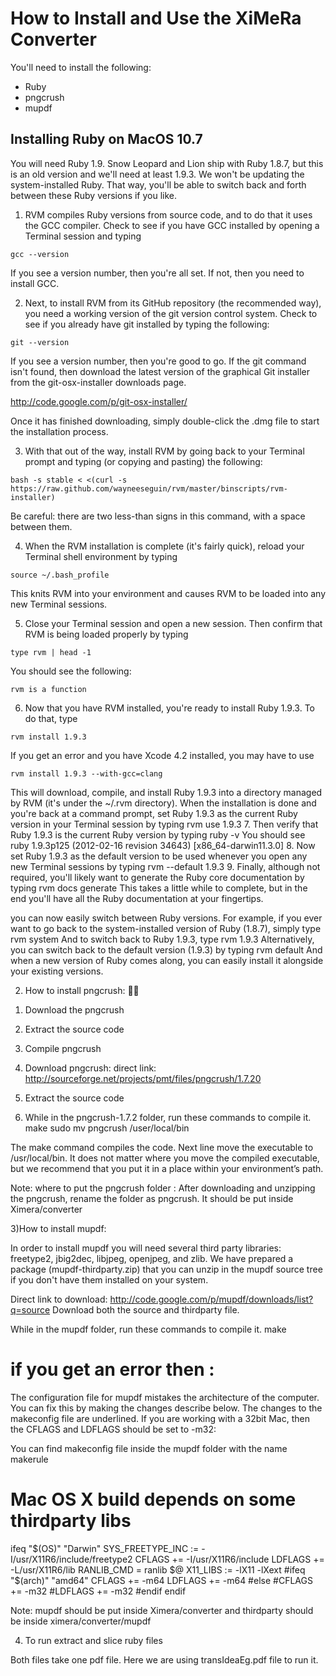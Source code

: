 ﻿How to Install and Use the XiMeRa Converter
===========================================

You'll need to install the following:
* Ruby 
* pngcrush 
* mupdf

Installing Ruby on MacOS 10.7
-----------------------------

You will need Ruby 1.9. Snow Leopard and Lion ship with Ruby 1.8.7,
but this is an old version and we'll need at least 1.9.3. We won't be
updating the system-installed Ruby. That way, you'll be able to switch
back and forth between these Ruby versions if you like.  

1. RVM compiles Ruby versions from source code, and to do that it uses the
GCC compiler. Check to see if you have GCC installed by opening a Terminal session and typing 

`gcc --version`

If you see a version number, then you're all set. If not, then you
need to install GCC.

2. Next, to install RVM from its GitHub repository (the recommended
way), you need a working version of the git version control system.
Check to see if you already have git installed by typing the following: 

`git --version` 

If you see a version number, then you're good to go. If the git
command isn't found, then download the latest version of the graphical
Git installer from the git-osx-installer downloads page. 

http://code.google.com/p/git-osx-installer/

Once it has finished downloading, simply double-click the .dmg file to
start the installation process.

3. With that out of the way, install RVM by going back to your
Terminal prompt and typing (or copying and pasting) the following:

`bash -s stable < <(curl -s https://raw.github.com/wayneeseguin/rvm/master/binscripts/rvm-installer)`

Be careful: there are two less-than signs in this command, with a
space between them.

4. When the RVM installation is complete (it's fairly quick), reload
your Terminal shell environment by typing

`source ~/.bash_profile`

This knits RVM into your environment and causes RVM to be loaded into
any new Terminal sessions.

5. Close your Terminal session and open a new session. Then confirm that RVM is being loaded properly by typing
 
`type rvm | head -1` 

You should see the following: 

`rvm is a function`

6. Now that you have RVM installed, you're ready to install Ruby 1.9.3. To do that, type 

`rvm install 1.9.3`

If you get an error and you have Xcode 4.2 installed, you may have to use 

`rvm install 1.9.3 --with-gcc=clang`

This will download, compile, and install Ruby 1.9.3 into a directory managed by RVM (it's under the ~/.rvm directory). 
When the installation is done and you're back at a command prompt, set Ruby 1.9.3 as the current Ruby version in your Terminal session by typing 
rvm use 1.9.3 
7. Then verify that Ruby 1.9.3 is the current Ruby version by typing 
ruby -v 
You should see 
ruby 1.9.3p125 (2012-02-16 revision 34643) [x86_64-darwin11.3.0] 
8. Now set Ruby 1.9.3 as the default version to be used whenever you open any new Terminal sessions by typing 
rvm --default 1.9.3 
9. Finally, although not required, you'll likely want to generate the Ruby core documentation by typing 
rvm docs generate 
This takes a little while to complete, but in the end you'll have all the Ruby documentation at your fingertips. 

you can now easily switch between Ruby versions. For example, if you ever want to go back to the system-installed version of Ruby (1.8.7), simply type 
rvm system 
And to switch back to Ruby 1.9.3, type 
rvm 1.9.3 
Alternatively, you can switch back to the default version (1.9.3) by typing 
rvm default 
And when a new version of Ruby comes along, you can easily install it alongside your existing versions. 



2) How to install pngcrush:

1. Download the pngcrush
2. Extract the source code
3. Compile pngcrush	


1. Download pngcrush: direct link: http://sourceforge.net/projects/pmt/files/pngcrush/1.7.20
2. Extract the source code
3. While in the pngcrush-1.7.2 folder, run these commands to compile it.
make 
sudo mv pngcrush /user/local/bin 

The make command compiles the code. Next line move the executable to /usr/local/bin. It does not matter where you move the compiled executable, but we recommend that you put it in a place within your environment’s path.

Note: where to put the pngcrush folder : After downloading and unzipping the pngcrush, rename the folder as pngcrush.
It should be put inside Ximera/converter 


3)How to install mupdf:

In order to install mupdf you will need several third party libraries: freetype2, jbig2dec, libjpeg, openjpeg, and zlib. We have prepared a package (mupdf-thirdparty.zip) that you can unzip in the mupdf source tree if you don't have them installed on your system.


Direct link to download: http://code.google.com/p/mupdf/downloads/list?q=source
Download both the source and thirdparty file. 

While in the mupdf folder, run these commands to compile it.
make 
# if you get an error then :

The configuration file for mupdf mistakes the architecture of the computer. You can fix this by making the changes describe below. The changes to the makeconfig file are underlined. If you are working with a 32bit Mac, then the CFLAGS and LDFLAGS should be set to -m32: 

You can find makeconfig file inside the mupdf folder with the name makerule

# Mac OS X build depends on some thirdparty libs
ifeq "$(OS)" "Darwin"
SYS_FREETYPE_INC := -I/usr/X11R6/include/freetype2
CFLAGS += -I/usr/X11R6/include
LDFLAGS += -L/usr/X11R6/lib
RANLIB_CMD = ranlib $@
X11_LIBS := -lX11 -lXext
#ifeq "$(arch)" "amd64"
CFLAGS += -m64
LDFLAGS += -m64
#else
#CFLAGS += -m32
#LDFLAGS += -m32
#endif
endif


Note: mupdf should be put inside Ximera/converter and thirdparty should be inside ximera/converter/mupdf


4) To run extract and slice ruby files

Both files take one pdf file. Here we are using transIdeaEg.pdf file to run it.






